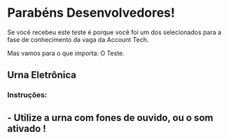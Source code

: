 # Parabéns Desenvolvedores!

Se você recebeu este teste é porque você foi um dos selecionados para a fase de conhecimento da vaga da Account Tech.

Mas vamos para o que importa: O Teste.

## Urna Eletrônica

### Instruções:

## - Utilize a urna com fones de ouvido, ou o som ativado !


